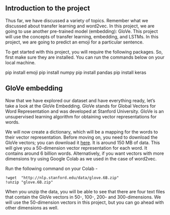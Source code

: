 ## Introduction to the project

Thus far, we have discussed a variety of topics. Remember what we discussed about transfer learning and word2vec. In this project, we are going to use another pre-trained model (embedding): GloVe. This project will use the concepts of transfer learning, embedding, and LSTMs. In this project, we are going to predict an emoji for a particular sentence.

To get started with this project, you will require the following packages. So, first make sure they are installed. You can run the commands below on your local machine.

pip install emoji
pip install numpy
pip install pandas
pip install keras


## GloVe embedding

Now that we have explored our dataset and have everything ready, let’s take a look at the GloVe Embedding. GloVe stands for Global Vectors for Word Representation and was developed at Stanford University. GloVe is an unsupervised learning algorithm for obtaining vector representations for words.

We will now create a dictionary, which will be a mapping for the words to their vector representation. Before moving on, you need to download the GloVe vectors; you can download it [here](https://www.kaggle.com/datasets/watts2/glove6b50dtxt). It is around 150 MB of data. This will give you a 50-dimension vector representation for each word. It contains around 6 billion words. Alternatively, if you want vectors with more dimensions try using Google Colab as we used in the case of word2vec.

Run the following command on your Colab -

```
!wget  "http://nlp.stanford.edu/data/glove.6B.zip"
!unzip "glove.6B.zip"
```

When you unzip the data, you will be able to see that there are four text files that contain the GloVe vectors in 50-, 100-, 200- and 300-dimensions. We will use the 50-dimension vectors in this project, but you can go ahead with other dimensions as well.
